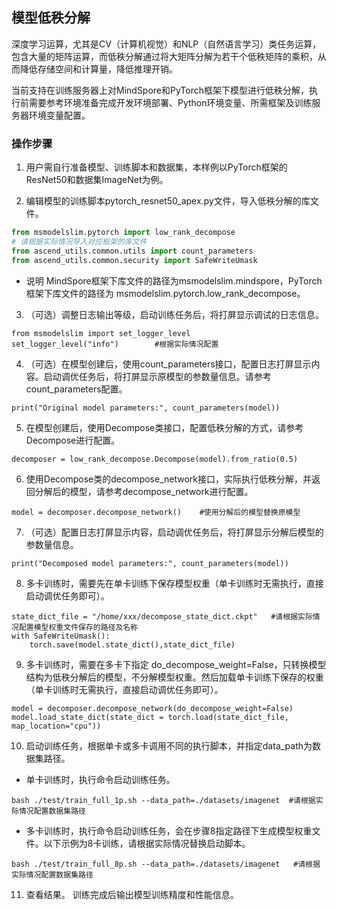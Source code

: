 ## 模型低秩分解

深度学习运算，尤其是CV（计算机视觉）和NLP（自然语言学习）类任务运算，包含大量的矩阵运算，而低秩分解通过将大矩阵分解为若干个低秩矩阵的乘积，从而降低存储空间和计算量，降低推理开销。

当前支持在训练服务器上对MindSpore和PyTorch框架下模型进行低秩分解，执行前需要参考环境准备完成开发环境部署、Python环境变量、所需框架及训练服务器环境变量配置。

### 操作步骤
1. 用户需自行准备模型、训练脚本和数据集，本样例以PyTorch框架的ResNet50和数据集ImageNet为例。

2. 编辑模型的训练脚本pytorch_resnet50_apex.py文件，导入低秩分解的库文件。
```python
from msmodelslim.pytorch import low_rank_decompose
# 请根据实际情况导入对应框架的库文件
from ascend_utils.common.utils import count_parameters 
from ascend_utils.common.security import SafeWriteUmask
```
- 说明
MindSpore框架下库文件的路径为msmodelslim.mindspore，PyTorch框架下库文件的路径为 msmodelslim.pytorch.low_rank_decompose。

3. （可选）调整日志输出等级，启动训练任务后，将打屏显示调试的日志信息。
```
from msmodelslim import set_logger_level
set_logger_level("info")        #根据实际情况配置
```
4. （可选）在模型创建后，使用count_parameters接口，配置日志打屏显示内容。启动调优任务后，将打屏显示原模型的参数量信息。请参考count_parameters配置。
```
print("Original model parameters:", count_parameters(model))
```

5. 在模型创建后，使用Decompose类接口，配置低秩分解的方式，请参考Decompose进行配置。
```
decomposer = low_rank_decompose.Decompose(model).from_ratio(0.5) 
```

6. 使用Decompose类的decompose_network接口，实际执行低秩分解，并返回分解后的模型，请参考decompose_network进行配置。
```
model = decomposer.decompose_network()    #使用分解后的模型替换原模型
```

7. （可选）配置日志打屏显示内容，启动调优任务后，将打屏显示分解后模型的参数量信息。
```
print("Decomposed model parameters:", count_parameters(model))
```

8. 多卡训练时，需要先在单卡训练下保存模型权重（单卡训练时无需执行，直接启动调优任务即可）。
```
state_dict_file = "/home/xxx/decompose_state_dict.ckpt"   #请根据实际情况配置模型权重文件保存的路径及名称
with SafeWriteUmask():
    torch.save(model.state_dict(),state_dict_file)
```

9. 多卡训练时，需要在多卡下指定 do_decompose_weight=False，只转换模型结构为低秩分解后的模型，不分解模型权重。然后加载单卡训练下保存的权重（单卡训练时无需执行，直接启动调优任务即可）。
```
model = decomposer.decompose_network(do_decompose_weight=False)
model.load_state_dict(state_dict = torch.load(state_dict_file, map_location="cpu"))
```

10. 启动训练任务，根据单卡或多卡调用不同的执行脚本，并指定data_path为数据集路径。
- 单卡训练时，执行命令启动训练任务。
```
bash ./test/train_full_1p.sh --data_path=./datasets/imagenet  #请根据实际情况配置数据集路径
```
- 多卡训练时，执行命令启动训练任务，会在步骤8指定路径下生成模型权重文件。以下示例为8卡训练，请根据实际情况替换启动脚本。
```
bash ./test/train_full_8p.sh --data_path=./datasets/imagenet   #请根据实际情况配置数据集路径
```

11. 查看结果。
训练完成后输出模型训练精度和性能信息。